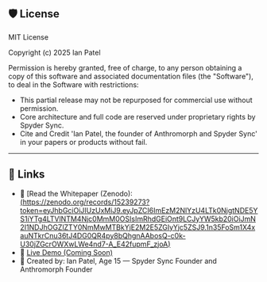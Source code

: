 

## 🛡️ License

MIT License

Copyright (c) 2025 Ian Patel

Permission is hereby granted, free of charge, to any person obtaining a copy of this software and associated documentation files (the "Software"), to deal in the Software with restrictions:
- This partial release may not be repurposed for commercial use without permission.
- Core architecture and full code are reserved under proprietary rights by Spyder Sync.
- Cite and Credit 'Ian Patel, the founder of Anthromorph and Spyder Sync' in your papers or products without fail. 

---

## 🔗 Links

- 🧾 [Read the Whitepaper (Zenodo):
[(https://zenodo.org/records/15239273?token=eyJhbGciOiJIUzUxMiJ9.eyJpZCI6ImEzM2NlYzU4LTk0NjgtNDE5YS1iYTg4LTVlNTM4Njc0MmM0OSIsImRhdGEiOnt9LCJyYW5kb20iOiJmN2I1NDJhOGZlZTY0NmMwMTBkYjE2M2E5ZGIyYjc5ZSJ9.1n35FoSm1X4xauNTkrCnu36tJ4DG0QR4py8bQhgnAAbosQ-c0k-U30jZGcrOWXwLWe4nd7-A_E42fupmF_zjoA)](https://zenodo.org/records/15239609?token=eyJhbGciOiJIUzUxMiJ9.eyJpZCI6IjFiOTg2ZWY0LWZlNzMtNGE5OS1iNzJlLWY3ODNkZmJlMmQyZSIsImRhdGEiOnt9LCJyYW5kb20iOiIyZWY1NTlmNjcyNWJiZjFmNjhhZjkwZWEwMmEzMGI4MCJ9.zkzaO95myWz6CCzFKaZHsx2KS1NTE2jz9ZhtbV18-TIk_Q4snvrHioEfLxjSmwW5C8T2lPQ2dw6_itLSXSF2dA)
- 🧪 [Live Demo (Coming Soon)](#)
- 🧠 Created by: Ian Patel, Age 15 — Spyder Sync Founder and Anthromorph Founder
